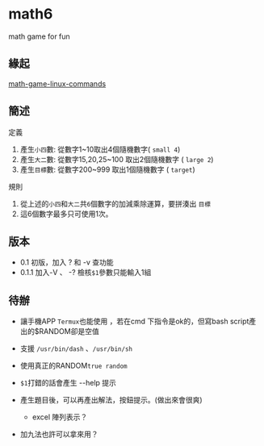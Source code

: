 # math6
math game for fun

## 緣起
[math-game-linux-commands](https://opensource.com/article/21/4/math-game-linux-commands)

## 簡述
定義

1. 產生`小四`數: 從數字1~10取出4個隨機數字( `small 4`)
2. 產生`大二`數: 從數字15,20,25~100 取出2個隨機數字 ( `large 2`)
3. 產生`目標`數: 從數字200~999 取出1個隨機數字 ( `target`)

規則

1. 從上述的`小四`和`大二`共`6`個數字的加減乘除運算，要拼湊出 `目標`
2. 這6個數字最多只可使用1次。

## 版本
* 0.1       初版，加入 ? 和 -v 查功能
* 0.1.1     加入-V 、 -?
            檢核`$1`參數只能輸入1組

## 待辦

* 讓手機APP `Termux`也能使用 ，若在cmd 下指令是ok的，但寫bash script產出的$RANDOM卻是空值

* 支援 `/usr/bin/dash` 、`/usr/bin/sh`

* 使用真正的RANDOM`true random` 

* `$1`打錯的話會產生 --help 提示

* 產生題目後，可以再產出解法，按鈕提示。(做出來會很爽)
    * excel 陣列表示？

* 加九法也許可以拿來用？
